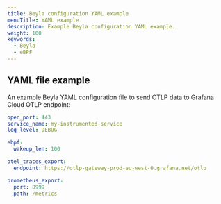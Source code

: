 ```yaml
---
title: Beyla configuration YAML example
menuTitle: YAML example
description: Example Beyla configuration YAML example.
weight: 100
keywords:
  - Beyla
  - eBPF
---
```


## YAML file example

An example Beyla YAML configuration file to send OTLP data to Grafana Cloud OTLP endpoint:

```yaml
open_port: 443
service_name: my-instrumented-service
log_level: DEBUG

ebpf:
  wakeup_len: 100

otel_traces_export:
  endpoint: https://otlp-gateway-prod-eu-west-0.grafana.net/otlp

prometheus_export:
  port: 8999
  path: /metrics
```
